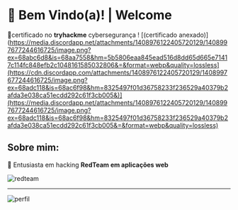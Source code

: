 # 👋 Bem Vindo(a)! | Welcome

📃certificado no **tryhackme** cybersegurança ! [(certificado anexado)](https://media.discordapp.net/attachments/1408976122405720129/1408997677244616725/image.png?ex=68abc6d8&is=68aa7558&hm=5b5806eaa845ead516d8dd65d665e71417c114fc848efb2c1048161585032806&=&format=webp&quality=lossless](https://cdn.discordapp.com/attachments/1408976122405720129/1408997677244616725/image.png?ex=68adc118&is=68ac6f98&hm=8325497f01d36758233f236529a40379b2afda3e038ca51ecdd292c61f3cb005&)](https://media.discordapp.net/attachments/1408976122405720129/1408997677244616725/image.png?ex=68adc118&is=68ac6f98&hm=8325497f01d36758233f236529a40379b2afda3e038ca51ecdd292c61f3cb005&=&format=webp&quality=lossless)

Sobre mim:
--- 
🔴 Entusiasta em hacking **RedTeam em aplicações web**

![redteam](https://encrypted-tbn0.gstatic.com/images?q=tbn:ANd9GcSksJkwwob0nqQ1cNyh41Z-5L4LdhCUUpjOoQ&s)

---

![perfil](https://media.discordapp.net/attachments/1408976122405720129/1409010367501176842/image.png?ex=68abd2a9&is=68aa8129&hm=9307e26ebc3428fdd3213f078b9ca81ca1e9552be6642bc13c53fc24dc8dcd93&=&format=webp&quality=lossless)

